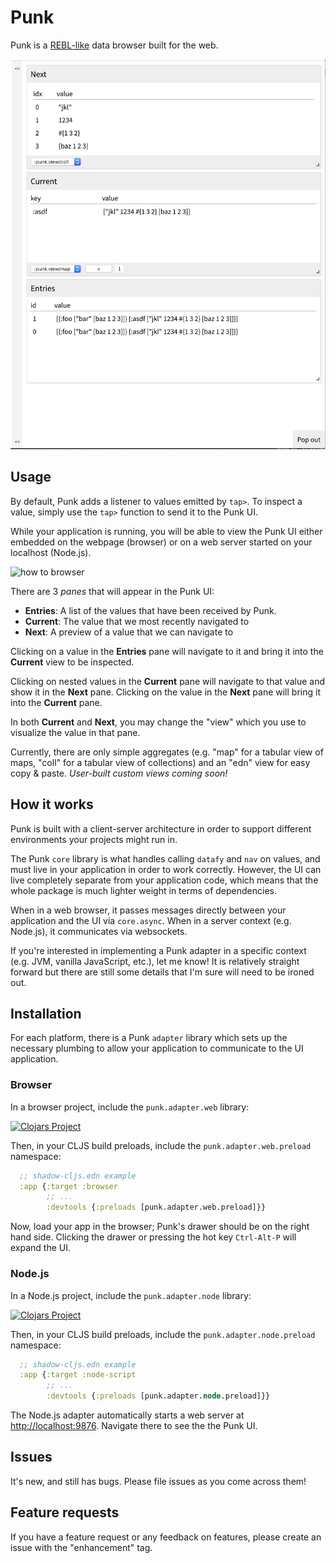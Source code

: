 # Punk

Punk is a [REBL-like](https://www.youtube.com/watch?v=c52QhiXsmyI) data browser
built for the web.

![screenshot](./screenshot.png)

## Usage

By default, Punk adds a listener to values emitted by `tap>`. To inspect a value,
simply use the `tap>` function to send it to the Punk UI. 

While your application is running, you will be able to view the Punk UI
either embedded on the webpage (browser) or on a web server started on your
localhost (Node.js).

![how to browser](./punk-1.gif)

There are 3 *panes* that will appear in the Punk UI:

- **Entries**: A list of the values that have been received by Punk.
- **Current**: The value that we most recently navigated to
- **Next**: A preview of a value that we can navigate to

Clicking on a value in the **Entries** pane will navigate to it and bring it 
into the **Current** view to be inspected.

Clicking on nested values in the **Current** pane will navigate to that value
and show it in the **Next** pane. Clicking on the value in the **Next** pane
will bring it into the **Current** pane.

In both **Current** and **Next**, you may change the "view" which you use to
visualize the value in that pane.

Currently, there are only simple aggregates (e.g. "map" for a tabular view of 
maps, "coll" for a tabular view of collections) and an "edn" view for easy copy
& paste. *User-built custom views coming soon!*


## How it works

Punk is built with a client-server architecture in order to support different 
environments your projects might run in.

The Punk `core` library is what handles calling `datafy` and `nav` on values, 
and must live in your application in order to work correctly. However, the UI 
can live completely separate from your application code, which means that the 
whole package is much lighter weight in terms of dependencies.

When in a web browser, it passes messages directly between your application and 
the UI via `core.async`. When in a server context (e.g. Node.js), it 
communicates via websockets.

If you're interested in implementing a Punk adapter in a specific context (e.g.
JVM, vanilla JavaScript, etc.), let me know! It is relatively straight forward
but there are still some details that I'm sure will need to be ironed out.

## Installation

For each platform, there is a Punk `adapter` library which sets up the necessary 
plumbing to allow your application to communicate to the UI application.

### Browser

In a browser project, include the `punk.adapter.web` library:

[![Clojars Project](https://img.shields.io/clojars/v/lilactown/punk-adapter-web.svg)](https://clojars.org/lilactown/punk-adapter-web)

Then, in your CLJS build preloads, include the `punk.adapter.web.preload` 
namespace:

```clojure
  ;; shadow-cljs.edn example
  :app {:target :browser
        ;; ...
        :devtools {:preloads [punk.adapter.web.preload]}}
```

Now, load your app in the browser; Punk's drawer should be on the right hand 
side. Clicking the drawer or pressing the hot key `Ctrl-Alt-P` will expand the
UI.


### Node.js

In a Node.js project, include the `punk.adapter.node` library:

[![Clojars Project](https://img.shields.io/clojars/v/lilactown/punk-adapter-node.svg)](https://clojars.org/lilactown/punk-adapter-node)

Then, in your CLJS build preloads, include the `punk.adapter.node.preload` 
namespace:

```clojure
  ;; shadow-cljs.edn example
  :app {:target :node-script
        ;; ...
        :devtools {:preloads [punk.adapter.node.preload]}}
```

The Node.js adapter automatically starts a web server at [http://localhost:9876](http://localhost:9876).
Navigate there to see the the Punk UI.


## Issues

It's new, and still has bugs. Please file issues as you come across them!

## Feature requests

If you have a feature request or any feedback on features, please create
an issue with the "enhancement" tag.
